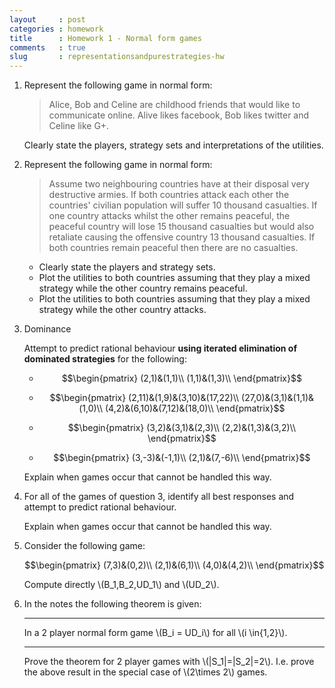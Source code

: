 ```yaml
---
layout     : post
categories : homework
title      : Homework 1 - Normal form games
comments   : true
slug       : representationsandpurestrategies-hw
---
```


1. Represent the following game in normal form:

    > Alice, Bob and Celine are childhood friends that would like to communicate online. Alive likes facebook, Bob likes twitter and Celine like G+.

    Clearly state the players, strategy sets and interpretations of the utilities.

2. Represent the following game in normal form:

    > Assume two neighbouring countries have at their disposal very destructive armies. If both countries attack each other the countries' civilian population will suffer 10 thousand casualties. If one country attacks whilst the other remains peaceful, the peaceful country will lose 15 thousand casualties but would also retaliate causing the offensive country 13 thousand casualties. If both countries remain peaceful then there are no casualties.

    - Clearly state the players and strategy sets.
    - Plot the utilities to both countries assuming that they play a mixed strategy while the other country remains peaceful.
    - Plot the utilities to both countries assuming that they play a mixed strategy while the other country attacks.


3. Dominance

    Attempt to predict rational behaviour **using iterated elimination of dominated strategies** for the following:


    - $$\begin{pmatrix}
    (2,1)&(1,1)\\
    (1,1)&(1,3)\\
    \end{pmatrix}$$

    - $$\begin{pmatrix}
    (2,11)&(1,9)&(3,10)&(17,22)\\
    (27,0)&(3,1)&(1,1)&(1,0)\\
    (4,2)&(6,10)&(7,12)&(18,0)\\
    \end{pmatrix}$$

    - $$\begin{pmatrix}
    (3,2)&(3,1)&(2,3)\\
    (2,2)&(1,3)&(3,2)\\
    \end{pmatrix}$$

    - $$\begin{pmatrix}
    (3,-3)&(-1,1)\\
    (2,1)&(7,-6)\\
    \end{pmatrix}$$

    Explain when games occur that cannot be handled this way.

4. For all of the games of question 3, identify all best responses and attempt to predict rational behaviour.

    Explain when games occur that cannot be handled this way.

5. Consider the following game:

    $$\begin{pmatrix}
    (7,3)&(0,2)\\
    (2,1)&(6,1)\\
    (4,0)&(4,2)\\
    \end{pmatrix}$$

    Compute directly \\(B_1,B_2,UD_1\\) and \\(UD_2\\).

6. In the notes the following theorem is given:

    ---

    In a 2 player normal form game \\(B_i = UD_i\\) for all \\(i \in\{1,2\}\\).

    ---

    Prove the theorem for 2 player games with \\(\|S_1\|=\|S_2\|=2\\). I.e. prove the above result in the special case of \\(2\times 2\\) games.
